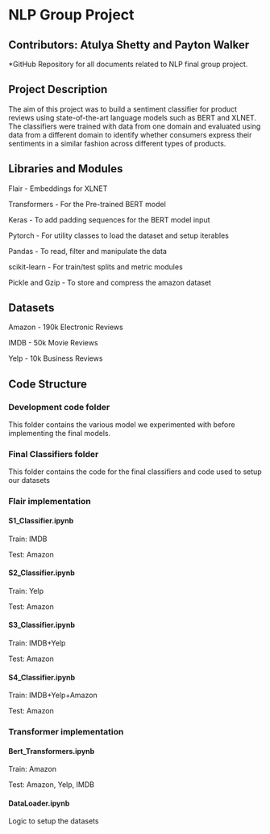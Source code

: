 # NLP Group Project
## Contributors: Atulya Shetty and Payton Walker

*GitHub Repository for all documents related to NLP final group project.

## Project Description

The aim of this project was to build a sentiment classifier for product reviews using state-of-the-art language models such as BERT and XLNET. The classifiers were trained with data from one domain and evaluated using data from a different domain to identify whether consumers express their sentiments in a similar fashion across different types of products.

## Libraries and Modules

Flair - Embeddings for XLNET

Transformers - For the Pre-trained BERT model 

Keras - To add padding sequences for the BERT model input

Pytorch - For utility classes to load the dataset and setup iterables

Pandas - To read, filter and manipulate the data

scikit-learn - For train/test splits and metric modules

Pickle and Gzip - To store and compress the amazon dataset

 
## Datasets

Amazon - 190k Electronic Reviews

IMDB - 50k Movie Reviews

Yelp - 10k Business Reviews

## Code Structure 
### Development code folder

This folder contains the various model we experimented with before implementing the final models.

### Final Classifiers folder

This folder contains the code for the final classifiers and code used to setup our datasets

### Flair implementation

#### S1_Classifier.ipynb

Train: IMDB

Test: Amazon 
#### S2_Classifier.ipynb

Train: Yelp

Test: Amazon

#### S3_Classifier.ipynb

Train: IMDB+Yelp

Test: Amazon

#### S4_Classifier.ipynb

Train: IMDB+Yelp+Amazon

Test: Amazon

### Transformer implementation 

#### Bert_Transformers.ipynb

Train: Amazon

Test: Amazon, Yelp, IMDB

#### DataLoader.ipynb

Logic to setup the datasets
